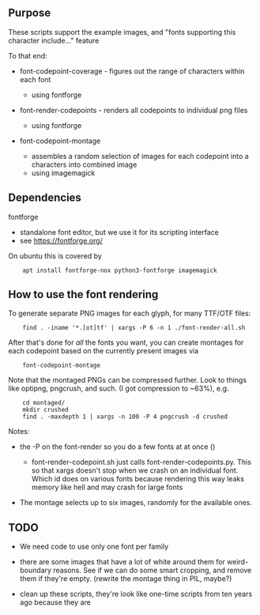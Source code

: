 
## Purpose

These scripts support the example images, and "fonts supporting this character include..." feature

To that end:
* font-codepoint-coverage - figures out the range of characters within each font
  * using fontforge

* font-render-codepoints - renders all codepoints to individual png files
  * using fontforge

* font-codepoint-montage
  * assembles a random selection of images for each codepoint into a characters into combined image
  * using imagemagick



## Dependencies

fontforge
* standalone font editor, but we use it for its scripting interface
* see https://fontforge.org/


On ubuntu this is covered by

        apt install fontforge-nox python3-fontforge imagemagick




## How to use the font rendering

To generate separate PNG images for each glyph, for many TTF/OTF files:

        find . -iname '*.[ot]tf' | xargs -P 6 -n 1 ./font-render-all.sh

After that's done for *all* the fonts you want, you can create montages for each codepoint based on the currently present images via

        font-codepoint-montage

 
Note that the montaged PNGs can be compressed further. Look to things like optipng, pngcrush, and such. (I got compression to ~63%), e.g.

        cd montaged/
        mkdir crushed
        find . -maxdepth 1 | xargs -n 100 -P 4 pngcrush -d crushed


Notes:
* the -P on the font-render so you do a few fonts at at once ()
  * font-render-codepoint.sh just calls font-render-codepoints.py. This so that xargs doesn't stop when we crash on an individual font. Which id does on various fonts because rendering this way leaks memory like hell and may crash for large fonts

* The montage selects up to six images, randomly for the available ones.



## TODO

* We need code to use only one font per family

* there are some images that have a lot of white around them for weird-boundary reasons. See if we can do some smart cropping, and remove them if they're empty. (rewrite the montage thing in PIL, maybe?)

* clean up these scripts, they're look like one-time scripts from ten years ago because they are
